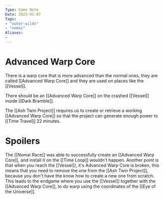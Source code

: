 ```yaml
---
Type: Game Note
Date: 2023-01-07
Tags:
- "outer-wilds"
- "nomai"
Aliases:
- 
---
```

# Advanced Warp Core
There is a warp core that is more advanced than the normal ones, they are called [[Advanced Warp Core]] and they are used on places like the [[Vessel]].

There should be an [[Advanced Warp Core]] on the crashed [[Vessel]] inside [[Dark Bramble]].

The [[Ash Twin Project]] requires us to create or retrieve a working [[Advanced Warp Core]] so that the project can generate enough power to [[Time Travel]] 22 minutes.

# Spoilers

The [[Nomai Race]] was able to successfully create an [[Advanced Warp Core]], and install it on the [[Time Loop]] wouldn't happen.
Another point is that when you reach the [[Vessel]], it's Advanced Warp Core is broken, this means that you need to remove the one from the [[Ash Twin Project]], because you don't have the know how to create a new one from scratch.
This leads to the endgame where you use the [[Vessel]] together with the [[Advanced Warp Core]], to do warp using the coordinates of the [[Eye of the Universe]].